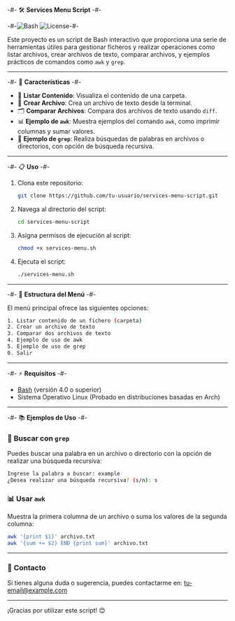 
-#- 🛠️ **Services Menu Script** -#-

-#-![Bash](https://img.shields.io/badge/Bash-Script-blue.svg) ![License](https://img.shields.io/badge/License-MIT-green.svg)-#-

Este proyecto es un script de Bash interactivo que proporciona una serie de herramientas útiles para gestionar ficheros y realizar operaciones como listar archivos, crear archivos de texto, comparar archivos, y ejemplos prácticos de comandos como `awk` y `grep`.

---

-#- 🚀 **Características** -#-

- 📂 **Listar Contenido**: Visualiza el contenido de una carpeta.
- 📝 **Crear Archivo**: Crea un archivo de texto desde la terminal.
- 🗂️ **Comparar Archivos**: Compara dos archivos de texto usando `diff`.
- 📊 **Ejemplo de `awk`**: Muestra ejemplos del comando `awk`, como imprimir columnas y sumar valores.
- 🔎 **Ejemplo de `grep`**: Realiza búsquedas de palabras en archivos o directorios, con opción de búsqueda recursiva.

---

-#- 📋 **Uso** -#-

1. Clona este repositorio:

   ```bash
   git clone https://github.com/tu-usuario/services-menu-script.git
   ```

2. Navega al directorio del script:

   ```bash
   cd services-menu-script
   ```

3. Asigna permisos de ejecución al script:

   ```bash
   chmod +x services-menu.sh
   ```

4. Ejecuta el script:

   ```bash
   ./services-menu.sh
   ```

---

-#- 📂 **Estructura del Menú** -#-

El menú principal ofrece las siguientes opciones:

```bash
1. Listar contenido de un fichero (carpeta)
2. Crear un archivo de texto
3. Comparar dos archivos de texto
4. Ejemplo de uso de awk
5. Ejemplo de uso de grep
0. Salir
```

---

-#- ⚡ **Requisitos** -#-

- [Bash](https://www.gnu.org/software/bash/) (versión 4.0 o superior)
- Sistema Operativo Linux (Probado en distribuciones basadas en Arch)

---

-#- 📚 **Ejemplos de Uso** -#-

### 🔎 **Buscar con `grep`**

Puedes buscar una palabra en un archivo o directorio con la opción de realizar una búsqueda recursiva:

```bash
Ingrese la palabra a buscar: example
¿Desea realizar una búsqueda recursiva? (s/n): s
```

### 📊 **Usar `awk`**

Muestra la primera columna de un archivo o suma los valores de la segunda columna:

```bash
awk '{print $1}' archivo.txt
awk '{sum += $2} END {print sum}' archivo.txt
```


---

### 📧 **Contacto**

Si tienes alguna duda o sugerencia, puedes contactarme en: tu-email@example.com

---

¡Gracias por utilizar este script! 😊

